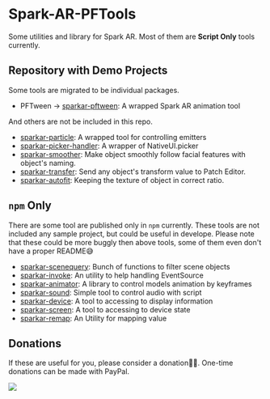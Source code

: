 # Spark-AR-PFTools
Some utilities and library for Spark AR. Most of them are **Script Only** tools currently.

## Repository with Demo Projects
Some tools are migrated to be individual packages.
- PFTween -> [sparkar-pftween](https://github.com/pofulu/sparkar-pftween): A wrapped Spark AR animation tool

And others are not be included in this repo.
- [sparkar-particle](https://github.com/pofulu/sparkar-particle): A wrapped tool for controlling emitters
- [sparkar-picker-handler](https://github.com/pofulu/sparkar-picker-handler): A wrapper of NativeUI.picker
- [sparkar-smoother](https://github.com/pofulu/sparkar-smoother): Make object smoothly follow facial features with object's naming.
- [sparkar-transfer](https://github.com/pofulu/sparkar-transfer): Send any object's transform value to Patch Editor.
- [sparkar-autofit](https://github.com/pofulu/sparkar-autofit): Keeping the texture of object in correct ratio.

## `npm` Only
There are some tool are published only in `npm` currently. These tools are not included any sample project, but could be useful in develope. Please note that these could be more buggly then above tools, some of them even don't have a proper README😅
- [sparkar-scenequery](https://www.npmjs.com/package/sparkar-scenequery): Bunch of functions to filter scene objects
- [sparkar-invoke](https://www.npmjs.com/package/sparkar-invoke): An utility to help handling EventSource
- [sparkar-animator](https://www.npmjs.com/package/sparkar-animator): A library to control models animation by keyframes
- [sparkar-sound](https://www.npmjs.com/package/sparkar-sound): Simple tool to control audio with script
- [sparkar-device](https://www.npmjs.com/package/sparkar-device): A tool to accessing to display information
- [sparkar-screen](https://www.npmjs.com/package/sparkar-screen): A tool to accessing to device state
- [sparkar-remap](https://www.npmjs.com/package/sparkar-remap): An Utility for mapping value

## Donations
If these are useful for you, please consider a donation🙏🏼. One-time donations can be made with PayPal.

[![](https://www.paypalobjects.com/en_US/i/btn/btn_donateCC_LG.gif)](https://www.paypal.com/cgi-bin/webscr?cmd=_s-xclick&hosted_button_id=HW99ESSALJZ36)
